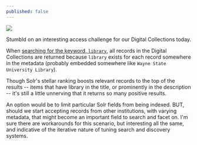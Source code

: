 ```yaml
---
published: false
---
```

![]({{site.baseurl}}/https://digital.library.wayne.edu/loris/fedora:wayne:UniversityBuildings25708%7CUniversityBuildings_25708_JP2/full/full/0/default.jpg)

Stumbld on an interesting access challenge for our Digital Collections today.

When [searching for the keyword, `library`](https://digital.library.wayne.edu/digitalcollections/search.php?q=library), all records in the Digital Collections are returned because `library` exists for each record somewhere in the metadata (probably embedded somewhere like `Wayne State University Library`).  

Though Solr's stellar ranking boosts relevant records to the top of the results -- items that have library in the title, or prominently in the description -- it's still a little unnerving that it returns so many positive results.

An option would be to limit particular Solr fields from being indexed.  BUT, should we start accepting records from other institutions, with varying metadata, that might become an important field to search and facet on.  I'm sure there are workarounds for this scenario, but interesting all the same, and indicative of the iterative nature of tuning search and discovery systems.